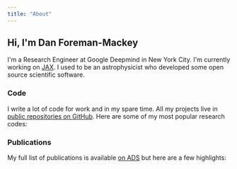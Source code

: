 ```yaml
---
title: "About"
---
```


## Hi, I'm Dan Foreman-Mackey

I'm a Research Engineer at Google Deepmind in New York City.
I'm currently working on [JAX](https://github.com/google/jax).
I used to be an astrophysicist who developed some open source scientific software.

### Code

I write a lot of code for work and in my spare time. All my projects live in
[public repositories on GitHub](https://github.com/dfm). Here are some of my most popular research codes:

<script id="code-template" type="x-tmpl-mustache">
{{#codes}}
<li>
    <i><a href="{{homepageUrl}}">{{name}}</a></i> &mdash; {{description}}
</li>
{{/codes}}
{{^codes}}
Unable to load of software.
{{/codes}}
</script>

<ul id="codelist"></ul>

### Publications

My full list of publications is available
[on ADS](http://adsabs.harvard.edu/cgi-bin/nph-abs_connect?return_req=no_params&author=Foreman-Mackey&db_key=PRE)
but here are a few highlights:

<script id="pub-template" type="x-tmpl-mustache">
{{#pubs}}
<li>
    {{authorsFormat}}, {{year}}, <a href="{{url}}"><i>{{title}}</i></a>.
    {{#codeLink}}<br><small>[<a href="{{codeLink}}">code</a>]</small>{{/codeLink}}
</li>
{{/pubs}}
{{^pubs}}
Unable to load publication list.
{{/pubs}}
</script>

<ul id="publist"></ul>

<script src="https://unpkg.com/mustache@latest"></script>
<script>
  var codeMap = {
    "10.1086/670067": "https://github.com/dfm/emcee",
    "10.1088/0004-637X/795/1/64": "https://github.com/dfm/exopop",
    "10.1088/0004-637X/806/2/215": "https://github.com/dfm/ketu",
    "10.21105/joss.00024": "https://github.com/dfm/corner.py",
    "10.3847/0004-6256/152/6/206": "https://github.com/dfm/peerless",
    "10.3847/1538-3881/aa9332": "https://github.com/dfm/celerite",
    "10.3847/2515-5172/aaaf6c": "https://github.com/dfm/celerite-grad",
    "10.21105/joss.01864": "https://github.com/dfm/emcee",
    "10.21105/joss.03285": "https://github.com/exoplanet-dev/exoplanet"
  };

  function formatAuthors(authors) {
    authors = authors.map(author => {
      var tokens = author.split(", ");
      if (tokens.length != 2) return author;
      return tokens[1][0] + ". " + tokens[0];
    });
    if (authors.length == 1) {
      return authors[0];
    } else if (authors.length >= 5) {
      return authors.slice(0, 4).join(", ") + ", et al.";
    }
    return authors.slice(0, authors.length - 1).join(", ") + ", and " + authors[authors.length - 1];
  }

  (() => {
    var codeTemplate = document.getElementById("code-template").innerHTML;
    fetch("https://raw.githubusercontent.com/dfm/cv/main/data/repos.json")
      .then(response => response.json())
      .then(data => {
        data = data.data.user.pinnedItems.edges.map(value => value.node);
        var rendered = Mustache.render(codeTemplate, { codes: data });
        document.getElementById("codelist").innerHTML = rendered;
      })
      .catch(() => {
        var rendered = Mustache.render(codeTemplate, { codes: [] });
        document.getElementById("codelist").innerHTML = rendered;
      });

    var pubTemplate = document.getElementById("pub-template").innerHTML;
    fetch("https://raw.githubusercontent.com/dfm/cv/main/data/pubs.json")
      .then(response => response.json())
      .then(data => {
        // Only first author
        data = data.filter(value => {
          return value.authors[0].startsWith("Foreman-Mackey") && value.doctype == "article";
        });

        // Format authors
        data = data.map(value => {
          value.authorsFormat = formatAuthors(value.authors);
          value.codeLink = codeMap[value.doi];
          value.title = value.title.replace("{\\&}", "&");
          return value;
        });

        var rendered = Mustache.render(pubTemplate, { pubs: data });
        document.getElementById("publist").innerHTML = rendered;
      })
      .catch(() => {
        var rendered = Mustache.render(pubTemplate, { pubs: [] });
        document.getElementById("publist").innerHTML = rendered;
      });
  })();
</script>

